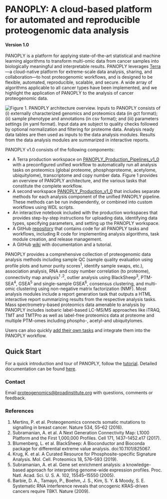 # PANOPLY: A cloud-based platform for automated and reproducible proteogenomic data analysis
#### Version 1.0

PANOPLY is a platform for applying state-of-the-art statistical and machine learning algorithms to transform multi-omic data from cancer samples into biologically meaningful and interpretable results. PANOPLY leverages [Terra](http://app.terra.bio)—a cloud-native platform for extreme-scale data analysis, sharing, and collaboration—to host proteogenomic workflows, and is designed to be flexible, automated, reproducible, scalable, and secure. A wide array of algorithms applicable to all cancer types have been implemented, and we highlight the application of PANOPLY to the analysis of cancer proteogenomic data.


![*Figure 1.* PANOPLY architecture overview. Inputs to PANOPLY consists of (i) externally characterized genomics and proteomics data (in gct format); (ii) sample phenotype and annotations (in csv format); and (iii) parameters settings (in yaml format). Input data are subject to quality checks followed by optional normalization and filtering for proteome data. Analysis ready data tables are then used as inputs to the data analysis modules. Results from the data analysis modules are summarized in interactive reports.](panoply-overview.png)


PANOPLY v1.0 consists of the following components:

* A Terra production workspace on [PANOPLY_Production_Pipelines_v1_0](https://app.terra.bio/#workspaces/broad-firecloud-cptac/PANOPLY_Production_Pipelines_v1_0) with a preconfigured unified workflow to automatically run all analysis tasks on proteomics (global proteome, phosphoproteome, acetylome, ubiquitylome), transcriptome and copy number data. Figure 1 provides an overview of PANOPLY architecture, and the various tasks that constitute the complete workflow.
* A second workspace [PANOPLY_Production_v1_0](https://app.terra.bio/#workspaces/broad-firecloud-cptac/PANOPLY_Production_v1_0) that includes separate methods for each analysis component of the unified PANOPLY pipeline. These methods can be run independently, or combined into custom workflows using WDL scripts.
* An interactive notebook included with the production workspaces that provides step-by-step instructions for uploading data, identifying data types, specifying parameters, and setting up the PANOPLY workspace.
* A GitHub [repository](https://github.com/broadinstitute/PANOPLY) that contains code for all PANOPLY tasks and workflows, including R code for implementing analysis algorithms, task module creation, and release management.
* A GitHub [wiki](https://github.com/broadinstitute/PANOPLY/wiki) with documentation and a tutorial.

PANOPLY provides a comprehensive collection of proteogenomic data analysis methods including sample QC (sample quality evaluation using profile plots and tumor purity scores<sup>1</sup>, identify sample swaps, etc.), association analysis, RNA and copy number correlation (to proteome), connectivity map analysis<sup>1 ,2</sup>, outlier analysis using BlackSheep<sup>3</sup>, PTM-SEA<sup>4</sup>, GSEA<sup>5</sup> and single-sample GSEA<sup>6</sup>, consensus clustering, and multi-omic clustering using non-negative matrix factorization (NMF). Most analysis modules include a report generation task that outputs a HTML interactive report summarizing results from the respective analysis tasks. Mass spectrometry-based proteomics data amenable to analysis by PANOPLY includes isobaric label-based LC-MS/MS approaches like iTRAQ, TMT and TMTPro as well as label-free proteomics data at proteome and multiple PTM-omes including phospho-, acetyl-and ubiquitylomes.

Users can also quickly [add their own tasks](https://support.terra.bio/hc/en-us/articles/360031366091-Create-edit-and-share-a-new-workflow) and integrate them into the PANOPLY workflow.


## Quick Start
For a quick introduction and tour of PANOPLY, follow the [tutorial](https://github.com/broadinstitute/PANOPLY/wiki/PANOPLY-Tutorial). Detailed documentation can be found [here](https://github.com/broadinstitute/PANOPLY/wiki).

### Contact

Email proteogenomics@broadinstitute.org with questions, comments or feedback.


### References

1. Mertins, P. et al. Proteogenomics connects somatic mutations to signalling in breast cancer. Nature 534, 55–62 (2016).
2. Subramanian, A. et al. A Next Generation Connectivity Map: L1000 Platform and the First 1,000,000 Profiles. Cell 171, 1437–1452.e17 (2017).
3. Blumenberg, L. et al. BlackSheep: A Bioconductor and Bioconda package for differential extreme value analysis. doi:10.1101/825067.
4.	Krug, K. et al. A Curated Resource for Phosphosite-specific Signature Analysis. Mol. Cell. Proteomics 18, 576–593 (2019).
5.	Subramanian, A. et al. Gene set enrichment analysis: a knowledge-based approach for interpreting genome-wide expression profiles. Proc. Natl. Acad. Sci. U. S. A. 102, 15545–15550 (2005).
6.	Barbie, D. A., Tamayo, P., Boehm, J. S., Kim, S. Y. & Moody, S. E. Systematic RNA interference reveals that oncogenic KRAS-driven cancers require TBK1. Nature (2009).
